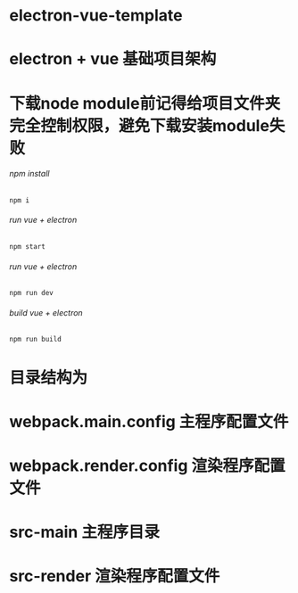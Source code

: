 # electron-vue-template
# electron + vue  基础项目架构

# 下载node module前记得给项目文件夹完全控制权限，避免下载安装module失败

###### npm install
`npm i`  
###### run vue + electron
`npm start`  
###### run vue + electron
`npm run dev`
###### build vue + electron
`npm run build`

# 目录结构为
# webpack.main.config     主程序配置文件
# webpack.render.config   渲染程序配置文件
# src-main          主程序目录
# src-render        渲染程序配置文件
